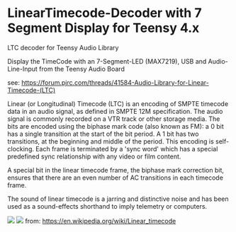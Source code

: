 # LinearTimecode-Decoder with 7 Segment Display for Teensy 4.x

LTC decoder for Teensy Audio Library

Display the TimeCode with an 7-Segment-LED (MAX7219), 
USB and Audio-Line-Input from the Teensy Audio Board

see: https://forum.pjrc.com/threads/41584-Audio-Library-for-Linear-Timecode-(LTC)

Linear (or Longitudinal) Timecode (LTC) is an encoding of SMPTE timecode data in an audio signal, as defined in SMPTE 12M specification. The audio signal is commonly recorded on a VTR track or other storage media. The bits are encoded using the biphase mark code (also known as FM): a 0 bit has a single transition at the start of the bit period. A 1 bit has two transitions, at the beginning and middle of the period. This encoding is self-clocking. Each frame is terminated by a 'sync word' which has a special predefined sync relationship with any video or film content.

A special bit in the linear timecode frame, the biphase mark correction bit, ensures that there are an even number of AC transitions in each timecode frame.

The sound of linear timecode is a jarring and distinctive noise and has been used as a sound-effects shorthand to imply telemetry or computers. 

![](https://upload.wikimedia.org/wikipedia/commons/thumb/9/90/Manchester_encoding_both_conventions.svg/650px-Manchester_encoding_both_conventions.svg.png)
![](docs/ltc.png)
from: https://en.wikipedia.org/wiki/Linear_timecode
